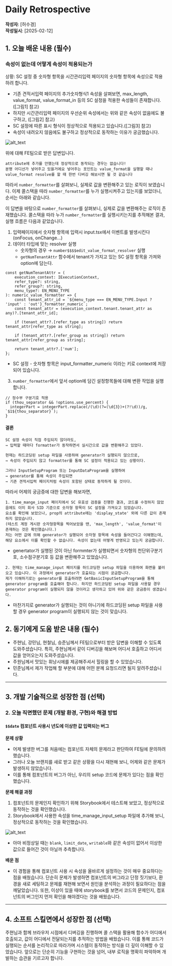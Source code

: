 # Daily Retrospective

**작성자**: [허수경]  
**작성일시**: [2025-02-12]

## 1. 오늘 배운 내용 (필수)

### 속성이 없는데 어떻게 속성이 적용되는가

상황: SC 설정 중 숫자형 항목을 시간관리입력 페이지의 숫자형 항목에 속성으로 적용하려 합니다.
  - 기존 견적서입력 페이지의 추가숫자형식1 속성을 살펴보면, max_length, value_format, value_format_in 등의 SC 설정을 적용한 속성들이 존재합니다. ([그림1] 참고) 
  - 하지만 시간관리입력 페이지의 우선순위 속성에서는 위와 같은 속성이 없음에도 불구하고, ([그림2] 참고) 
  - SC 설정에 따른 표시 형식이 정상적으로 적용되고 있습니다.([그림3] 참고)
  - 속성이 내려오지 않음에도 불구하고 정상적으로 동작하는 이유가 궁금했습니다.

  ![alt_text](../ref/허수경_이미지/250212_FE문의_SC.png)

위에 대해 FE팀으로 받은 답변입니다.

```
attribute에 추가를 안했는데 정상적으로 동작되는 경우는 없습니다!
분명 어디선가 넣어주고 있을거에요 넣어주는 포인트는 value_format을 실행할 때나 value_format resolve를 할 때 한번 디버깅 해보시면 될 것 같습니다
```

따라서 `number_formatter`를 살펴보니, 실제로 값을 변환해주고 있는 로직이 보였습니다.
이제 콜스택을 따라 `number_formatter`를 누가 실행시켜주고 있는지를 보았더니, 순서는 아래와 같습니다.

이 답변을 바탕으로 `number_formatter`를 살펴보니, 실제로 값을 변환해주는 로직이 존재했습니다.
콜스택을 따라 누가 `number_formatter`를 실행시키는지를 추적해본 결과, 실행 흐름은 다음과 같았습니다.


1. 입력페이지에서 숫자형 항목에 입력시 input.tsx에서 이벤트를 발생시킨다(onFocus, onChange...)
2. 데이터 타입에 맞는 resolver 실행
    - 숫자형의 경우 → `number$$$$edit_value_format_resolver` 실행
    - `getNumTenantAttr` 함수에서 tenant가 가지고 있는 SC 설정 항목을 가져와 option에 담는다.

```
const getNumTenantAttr = (
	execution_context: IExecutionContext,
	refer_type?: string,
	refer_group?: string,
	menu_type?: EN_MENU_TYPE
): numeric_value_formatter => {
	const tenant_attr_id = `${menu_type === EN_MENU_TYPE.Input ? 'input' : 'out'}_formatter_numeric`;
	const tenant_attr = (execution_context.tenant.tenant_attr as any)?.[tenant_attr_id];

	if (tenant_attr?.[refer_type as string]) return tenant_attr[refer_type as string];

	if (tenant_attr?.[refer_group as string]) return tenant_attr[refer_group as string];

	return tenant_attr?.['num'];
};
```
  - SC 설정 - 숫자형 항목은 input_formatter_numeric 이라는 키로 context에 저장되어 있습니다.

3. `number_formatter`에서 앞서 option에 담긴 설정항목들에 대해 변환 작업을 실행합니다.

```
// 정수부 구분기호 적용
if (thou_separator && !options.use_percent) {
  integerPart = integerPart.replace(/(\d)(?=(\d{3})+(?!\d))/g, `$1${thou_separator}`);
}
```

#### 결론
```
SC 설정 속성이 직접 주입되지 않더라도,
→ 입력할 때마다 formatter가 동작하면서 실시간으로 값을 변환해주고 있었다.

현재는 하드코딩된 setup 파일을 사용하여 generator가 실행되지 않으므로,
→ 속성이 주입되지 않고 formatter를 통해 SC 설정이 적용되고 있는 상황이다.

그러나 InputSetupProgram 또는 InputDataProgram을 실행하여
→ generator를 통해 속성이 주입되면
→ 기존 견적서입력 페이지처럼 속성이 포함된 상태로 동작하게 될 것이다.
```

따라서 어제의 궁금증에 대한 답변을 해보자면,

```
1. time_mange_input 페이지에서 SC 유효성 검증을 진행한 결과, 코드를 수정하지 않았음에도 이미 회사 SID 기준으로 숫자형 항목이 SC 설정을 가져오고 있었습니다.
요소를 확인해 보았으나, prop의 attribute에는 'display_state' 외에 다른 값이 존재하지 않았습니다.
(테스트 계정 게시판 숫자형항목을 찍어보았을 땐, 'max_length', 'value_format'이 존재하는 것은 확인했습니다.)
저는 어떤 값에 의해 generator가 실행되어 숫자형 항목에 속성을 들어간다고 이해했는데, 해당 요소에서 이를 확인할 수 없습니다. 속성이 없는데 어떻게 반영되고 있는지 궁금합니다.
```

- genertator가 실행된 것이 아닌 formmter가 실행되면서 숫자형의 천단위구분기호, 소수점구분기호 등 값을 변환해주고 있었습니다.

```
2. 현재는 time_manage_input 페이지를 하드코딩한 setup 파일을 이용하여 화면을 불러오고 있습니다. 이 과정에서 generator가 호출되는 시점이 궁금합니다.
제가 이해하기로는 generator를 호출하려면 GetBasicInputSetupProgram을 통해 generator program을 호출해야 합니다. 하지만 하드코딩된 setup 파일을 사용할 경우 generator program이 실행되지 않을 것이라고 생각하고 있어 위와 같은 궁금증이 생겼습니다.
```

- 마찬가지로 generator가 실행되는 것이 아니기에 하드코딩된 setup 파일을 사용할 경우 generator program이 실행되지 않는 것이 맞습니다.

## 2. 동기에게 도움 받은 내용 (필수)

- 주현님, 강민님, 현철님, 승준님께서 FE팀으로부터 받은 답변을 이해할 수 있도록 도와주셨습니다. 특히, 주현님께서 같이 디버깅을 해보며 어디서 호출하고 어디서 값을 얻어오는지 도와주셨습니다.
- 주원님께서 맛있는 휘낭시에를 제공해주셔서 힐링을 할 수 있었습니다.
- 민준님께서 제가 작업해 할 부분에 대해 어떤 분께 요청드리면 될지 알려주셨습니다.

---

## 3. 개발 기술적으로 성장한 점 (선택)

### 2. 오늘 직면했던 문제 (개발 환경, 구현)와 해결 방법

#### `$$date` 컴포넌트 사용시 년도에 이상한 값 입력되는 버그

**문제 상황**

- 어제 발생한 버그를 처음에는 컴포넌트 자체의 문제라고 판단하여 FE팀에 문의하려 했습니다.
- 그러나 오늘 브랜치를 새로 받고 같은 상황을 다시 재현해 보니, 어제와 같은 문제가 발생하지 않았습니다.
- 이를 통해 컴포넌트의 버그가 아닌, 우리의 setup 코드에 문제가 있다는 점을 확인했습니다.

**문제 해결 과정**

1. 컴포넌트의 문제인지 확인하기 위해 Storybook에서 테스트해 보았고, 정상적으로 동작하는 것을 확인했습니다.
2. Storybook에서 사용한 속성을 time_manage_input_setup 파일에 추가해 보니, 정상적으로 동작하는 것을 확인했습니다.

![alt_text](../ref/허수경_이미지/250212_date_컴포넌트_정상_비정상2.png)

- 아마 비정상일 때는 `blank`, `limit_date`, `writable`와 같은 속성이 없어서 이상한 값으로 들어간 것이 아닐까 추측합니다.

**배운 점**

- 이 경험을 통해 컴포넌트 사용 시 속성을 올바르게 설정하는 것이 매우 중요하다는 점을 배웠습니다.
  단순히 문제가 발생하면 컴포넌트의 버그라고 단정 짓기보다, 환경을 새로 세팅하고 문제를 재현해 보면서 원인을 분석하는 과정이 필요하다는 점을 깨달았습니다. 또한, 이상이 있을 때에 storybook를 보면서 코드의 문제인지, 컴포넌트의 버그인지 먼저 확인을 해야겠다는 것을 배웠습니다.

---

## 4. 소프트 스킬면에서 성장한 점 (선택)

주현님과 함께 브라우저 시점에서 디버깅을 진행하며 콜 스택을 활용해 함수가 어디에서 호출되고, 값이 어디에서 전달되는지를 추적하는 방법을 배웠습니다.
이를 통해 코드가 실행되는 순서를 논리적으로 따라가며 시스템이 동작하는 방식을 더 깊이 이해할 수 있었습니다.
앞으로는 단순히 기능을 구현하는 것을 넘어, 내부 로직을 명확히 파악하며 개발하는 습관을 기르고자 합니다.
